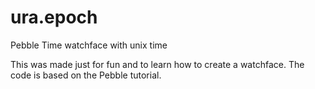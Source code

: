 # ura.epoch
Pebble Time watchface with unix time

This was made just for fun and to learn how to create a watchface.
The code is based on the Pebble tutorial.
